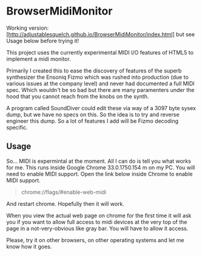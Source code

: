 BrowserMidiMonitor
==================

Working version: [http://adjustablesquelch.github.io/BrowserMidiMonitor/index.html] but see Usage below before trying it!


This project uses the currently experimental MIDI I/O features of HTML5 to implement a midi monitor.

Primarily I created this to ease the discovery of features of the superb synthesizer the Ensoniq Fizmo which was rushed into production (due to various issues at the company level) and never had documented a full MIDI spec. Which wouldn't be so bad but there are many paramenters under the hood that you cannot reach from the knobs on the synth.

A program called SoundDiver could edit these via way of a 3097 byte sysex dump, but we have no specs on this. So the idea is to try and reverse engineer this dump. So a lot of features I add will be Fizmo decoding specific. 

Usage
-----

So... MIDI is expermintal at the moment. All I can do is tell you what works for me. This runs inside Google Chrome 33.0.1750.154 m on my PC. You will need to enable MIDI support. Open the link below inside Chrome to enable MIDI support.

>chrome://flags/#enable-web-midi

And restart chrome. Hopefully then it will work.

When you view the actual web page on chrome for the first time it will ask you if you want to allow full access to midi devices at the very top of the page in a not-very-obvious like gray bar. You will have to allow it access.

Please, try it on other browsers, on other operating systems and let me know how it goes.
